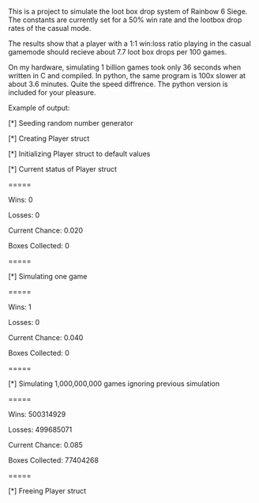 This is a project to simulate the loot box drop system of Rainbow 6 Siege. The constants are currently set for a 50% win rate and the lootbox drop rates of the casual mode.

The results show that a player with a 1:1 win:loss ratio playing in the casual gamemode should recieve about 7.7 loot box drops per 100 games. 

On my hardware, simulating 1 billion games took only 36 seconds when written in C and compiled. In python, the same program is 100x slower at about 3.6 minutes. Quite the speed diffrence. The python version is included for your pleasure.


Example of output:

[*] Seeding random number generator

[*] Creating Player struct

[*] Initializing Player struct to default values

[*] Current status of Player struct

=====

Wins: 0

Losses: 0

Current Chance: 0.020

Boxes Collected: 0

=====

[*] Simulating one game

=====

Wins: 1

Losses: 0

Current Chance: 0.040

Boxes Collected: 0

=====

[*] Simulating 1,000,000,000 games ignoring previous simulation

=====

Wins: 500314929

Losses: 499685071

Current Chance: 0.085

Boxes Collected: 77404268

=====

[*] Freeing Player struct
